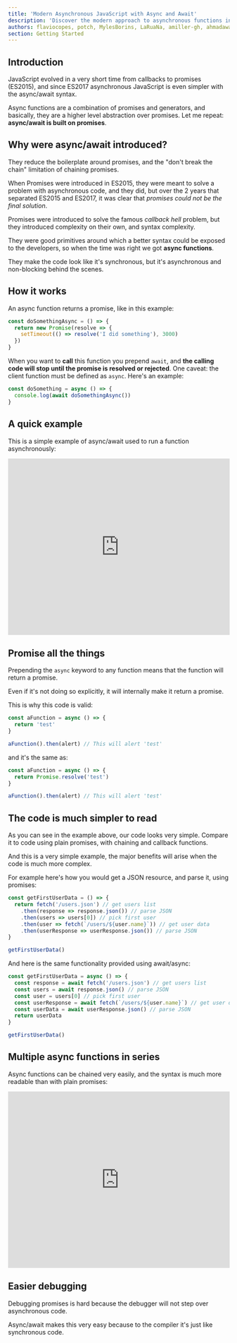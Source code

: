```yaml
---
title: 'Modern Asynchronous JavaScript with Async and Await'
description: 'Discover the modern approach to asynchronous functions in JavaScript. JavaScript evolved in a very short time from callbacks to Promises, and since ES2017 asynchronous JavaScript is even simpler with the async/await syntax'
authors: flaviocopes, potch, MylesBorins, LaRuaNa, amiller-gh, ahmadawais
section: Getting Started
---
```


## Introduction

JavaScript evolved in a very short time from callbacks to promises (ES2015), and since ES2017 asynchronous JavaScript is even simpler with the async/await syntax.

Async functions are a combination of promises and generators, and basically, they are a higher level abstraction over promises. Let me repeat: **async/await is built on promises**.

## Why were async/await introduced?

They reduce the boilerplate around promises, and the "don't break the chain" limitation of chaining promises.

When Promises were introduced in ES2015, they were meant to solve a problem with asynchronous code, and they did, but over the 2 years that separated ES2015 and ES2017, it was clear that _promises could not be the final solution_.

Promises were introduced to solve the famous _callback hell_ problem, but they introduced complexity on their own, and syntax complexity.

They were good primitives around which a better syntax could be exposed to the developers, so when the time was right we got **async functions**.

They make the code look like it's synchronous, but it's asynchronous and non-blocking behind the scenes.

## How it works

An async function returns a promise, like in this example:

```js
const doSomethingAsync = () => {
  return new Promise(resolve => {
    setTimeout(() => resolve('I did something'), 3000)
  })
}
```

When you want to **call** this function you prepend `await`, and **the calling code will stop until the promise is resolved or rejected**. One caveat: the client function must be defined as `async`. Here's an example:

```js
const doSomething = async () => {
  console.log(await doSomethingAsync())
}
```

## A quick example

This is a simple example of async/await used to run a function asynchronously:

<iframe
  title="Modern Asynchronous JavaScript with Async and Await"
  src="https://glitch.com/embed/#!/embed/nodejs-dev-0035-01?path=server.js&previewSize=25&attributionHidden=true&sidebarCollapsed=true"
  alt="nodejs-dev-0035-01 on Glitch"
  style="height: 400px; width: 100%; border: 0;">
</iframe>

<!--```js
const doSomethingAsync = () => {
  return new Promise(resolve => {
    setTimeout(() => resolve('I did something'), 3000)
  })
}

const doSomething = async () => {
  console.log(await doSomethingAsync())
}

console.log('Before')
doSomething()
console.log('After')
```

The above code will print the following to the browser console:

```
Before
After
I did something //after 3s
```-->

## Promise all the things

Prepending the `async` keyword to any function means that the function will return a promise.

Even if it's not doing so explicitly, it will internally make it return a promise.

This is why this code is valid:

```js
const aFunction = async () => {
  return 'test'
}

aFunction().then(alert) // This will alert 'test'
```

and it's the same as:

```js
const aFunction = async () => {
  return Promise.resolve('test')
}

aFunction().then(alert) // This will alert 'test'
```

## The code is much simpler to read

As you can see in the example above, our code looks very simple. Compare it to code using plain promises, with chaining and callback functions.

And this is a very simple example, the major benefits will arise when the code is much more complex.

For example here's how you would get a JSON resource, and parse it, using promises:

```js
const getFirstUserData = () => {
  return fetch('/users.json') // get users list
    .then(response => response.json()) // parse JSON
    .then(users => users[0]) // pick first user
    .then(user => fetch(`/users/${user.name}`)) // get user data
    .then(userResponse => userResponse.json()) // parse JSON
}

getFirstUserData()
```

And here is the same functionality provided using await/async:

```js
const getFirstUserData = async () => {
  const response = await fetch('/users.json') // get users list
  const users = await response.json() // parse JSON
  const user = users[0] // pick first user
  const userResponse = await fetch(`/users/${user.name}`) // get user data
  const userData = await userResponse.json() // parse JSON
  return userData
}

getFirstUserData()
```

## Multiple async functions in series

Async functions can be chained very easily, and the syntax is much more readable than with plain promises:

<iframe
  title="Multiple async functions in series"
  src="https://glitch.com/embed/#!/embed/nodejs-dev-0035-02?path=server.js&previewSize=30&attributionHidden=true&sidebarCollapsed=true"
  alt="nodejs-dev-0035-02 on Glitch"
  style="height: 400px; width: 100%; border: 0;">
</iframe>

<!--```js
const promiseToDoSomething = () => {
  return new Promise(resolve => {
    setTimeout(() => resolve('I did something'), 10000)
  })
}

const watchOverSomeoneDoingSomething = async () => {
  const something = await promiseToDoSomething()
  return something + ' and I watched'
}

const watchOverSomeoneWatchingSomeoneDoingSomething = async () => {
  const something = await watchOverSomeoneDoingSomething()
  return something + ' and I watched as well'
}

watchOverSomeoneWatchingSomeoneDoingSomething().then(res => {
  console.log(res)
})
```

Will print:

```
I did something and I watched and I watched as well
```-->

## Easier debugging

Debugging promises is hard because the debugger will not step over asynchronous code.

Async/await makes this very easy because to the compiler it's just like synchronous code.
